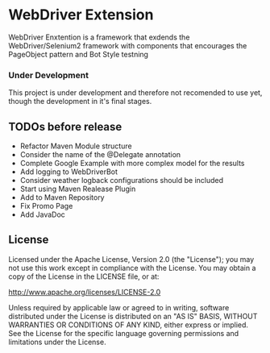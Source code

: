 WebDriver Extension
===================

WebDriver Enxtention is a framework that exdends the WebDriver/Selenium2 framework with components that encourages the PageObject pattern and Bot Style testning

### Under Development
This project is under development and therefore not recomended to use yet, though the development in it's final stages.



## TODOs before release

* Refactor Maven Module structure
* Consider the name of the @Delegate annotation
* Complete Google Example with more complex model for the results
* Add logging to WebDriverBot
* Consider weather logback configurations should be included
* Start using Maven Realease Plugin
* Add to Maven Repository
* Fix Promo Page
* Add JavaDoc



## License

Licensed under the Apache License, Version 2.0 (the "License");
you may not use this work except in compliance with the License.
You may obtain a copy of the License in the LICENSE file, or at:

   http://www.apache.org/licenses/LICENSE-2.0

Unless required by applicable law or agreed to in writing, software
distributed under the License is distributed on an "AS IS" BASIS,
WITHOUT WARRANTIES OR CONDITIONS OF ANY KIND, either express or implied.
See the License for the specific language governing permissions and
limitations under the License.